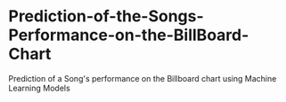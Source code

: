 # Prediction-of-the-Songs-Performance-on-the-BillBoard-Chart
Prediction of a Song's performance on the Billboard chart using Machine Learning Models
